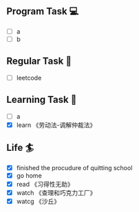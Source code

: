 

## Program Task  💻
- [ ] a
- [ ] b

## Regular Task  🤡
- [ ] leetcode

## Learning Task 🎯
- [ ] a
- [x] learn 《劳动法-调解仲裁法》

## Life 🏄
- [x] finished the procudure of quitting school
- [x] go home
- [x] read 《习得性无助》
- [x] watch 《查理和巧克力工厂》
- [x] watcg 《沙丘》